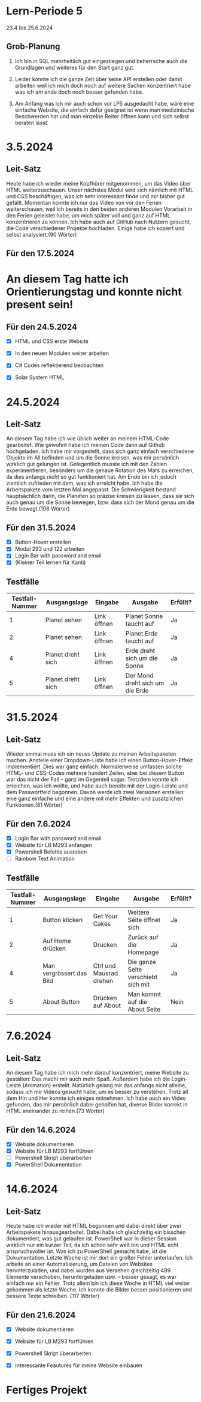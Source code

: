 # Lern-Periode 5

23.4 bis 25.6.2024

## Grob-Planung

1. Ich bin in SQL mehrheitlich gut eingestiegen und beherrsche auch die Grundlagen und weiteres für den Start ganz gut.
   
2. Leider konnte ich die ganze Zeit über keine API erstellen oder damit arbeiten weil ich mich doch noch auf weitere Sachen konzentriert habe was ich am ende doch noch besser gefunden habe.
   
3. Am Anfang was ich mir auch schon vor LP5 ausgedacht habe, wäre eine einfache Website, die einfach dafür geeignet ist wenn man medizinische Beschwerden hat und man einzelne Reiter öffnen kann und sich selbst       beraten lässt.

# 3.5.2024
## Leit-Satz

Heute habe ich wieder meine Kopfhörer mitgenommen, um das Video über HTML weiterzuschauen. Unser nächstes Modul wird sich nämlich mit HTML und CSS beschäftigen, was ich sehr interessant finde und mir bisher gut gefällt. Momentan konnte ich nur das Video von vor den Ferien weiterschauen, weil ich bereits in den beiden anderen Modulen Vorarbeit in den Ferien geleistet habe, um mich später voll und ganz auf HTML konzentrieren zu können. Ich habe auch auf GitHub nach Nutzern gesucht, die Code verschiedener Projekte hochladen. Einige habe ich kopiert und selbst analysiert.(90 Wörter)

## Für den 17.5.2024

# An diesem Tag hatte ich Orientierungstag und konnte nicht present sein!

## Für den 24.5.2024

- [x] HTML und CSS erste Website
- [x] In den neuen Modulen weiter arbeiten
- [x] C# Codes reflektierend beobachten
- [x] Solar System HTML


# 24.5.2024
## Leit-Satz

An diesem Tag habe ich wie üblich weiter an meinem HTML-Code gearbeitet. Wie gewohnt habe ich meinen Code dann auf Github hochgeladen. Ich habe mir vorgestellt, dass sich ganz einfach verschiedene Objekte im All befinden und um die Sonne kreisen, was mir persönlich wirklich gut gelungen ist. Gelegentlich musste ich mit den Zahlen experimentieren, besonders um die genaue Rotation des Mars zu erreichen, da dies anfangs nicht so gut funktioniert hat. Am Ende bin ich jedoch ziemlich zufrieden mit dem, was ich erreicht habe. Ich habe die Arbeitspakete vom letzten Mal angepasst. Die Schwierigkeit bestand hauptsächlich darin, die Planeten so präzise kreisen zu lassen, dass sie sich auch genau um die Sonne bewegen, bzw. dass sich der Mond genau um die Erde bewegt.(106 Wörter)


## Für den 31.5.2024

- [x] Button-Hover erstellen
- [x] Modul 293 und 122 arbeiten
- [x] Login Bar with password and email
- [x] (Kleiner Teil lernen für Kanti)

## Testfälle

| Testfall-Nummer | Ausgangslage | Eingabe | Ausgabe | Erfüllt? |
| --------------- | ------------ | ------- | ------- | -------- |
| 1 | Planet sehen | Link öffnen | Planet Sonne taucht auf | Ja |
| 2 | Planet sehen | Link öffnen | Planet Erde taucht auf | Ja | 
| 4 | Planet dreht sich| Link öffnen | Erde dreht sich um die Sonne | Ja |
| 5 | Planet dreht sich | Link öffnen | Der Mond dreht sich um die Erde | Ja |

# 31.5.2024
## Leit-Satz

Wieder einmal muss ich ein neues Update zu meinen Arbeitspaketen machen. Anstelle einer Dropdown-Liste habe ich einen Button-Hover-Effekt implementiert. Dies war ganz einfach. Normalerweise umfassen solche HTML- und CSS-Codes mehrere hundert Zeilen, aber bei diesem Button war das nicht der Fall – ganz im Gegenteil sogar. Trotzdem konnte ich erreichen, was ich wollte, und habe auch bereits mit der Login-Leiste und dem Passwortfeld begonnen. Davon werde ich zwei Versionen erstellen: eine ganz einfache und eine andere mit mehr Effekten und zusätzlichen Funktionen.(81 Wörter)


## Für den 7.6.2024

- [x] Login Bar with password and email
- [x] Website für LB M293 anfangen
- [x] Powershell Befehle austoben
- [ ] Rainbow Text Animation

## Testfälle

| Testfall-Nummer | Ausgangslage | Eingabe | Ausgabe | Erfüllt? |
| --------------- | ------------ | ------- | ------- | -------- |
| 1 |Button klicken | Get Your Cakes | Weitere Seite öffnet sich | Ja |
| 2 | Auf Home drücken | Drücken | Zurück auf die Homepage | Ja | 
| 4 |Man vergrössert das Bild| Ctrl und Mausrad drehen | Die ganze Seite verschiebt sich mit | Ja |
| 5 | About Button | Drücken auf About | Man kommt auf die About Seite | Nein |

# 7.6.2024
## Leit-Satz

An diesem Tag habe ich mich mehr darauf konzentriert, meine Website zu gestalten: Das macht mir auch mehr Spaß. Außerdem habe ich die Login-Leiste (Animation) erstellt. Natürlich gelang mir das anfangs nicht alleine, sodass ich mir Videos gesucht habe, um es besser zu verstehen. Trotz all dem Hin und Her konnte ich einiges mitnehmen. Ich habe auch ein Video gefunden, das mir persönlich dabei geholfen hat, diverse Bilder korrekt in HTML aneinander zu reihen.(73 Wörter)

## Für den 14.6.2024

- [x] Website dokumentieren
- [x] Website für LB M293 fortführen
- [ ] Powershell Skript überarbeiten
- [x] PowerShell Dokumentation

# 14.6.2024
## Leit-Satz

Heute habe ich wieder mit HTML begonnen und dabei direkt über zwei Arbeitspakete hinausgearbeitet. Dabei habe ich gleichzeitig ein bisschen dokumentiert, was gut gelaufen ist. PowerShell war in dieser Session wirklich nur ein kurzer Teil, da ich schon sehr weit bin und HTML echt anspruchsvoller ist. Was ich zu PowerShell gemacht habe, ist die Dokumentation. Letzte Woche ist mir dort ein großer Fehler unterlaufen. Ich arbeite an einer Automatisierung, um Dateien von Websites herunterzuladen, und dabei wurden aus Versehen gleichzeitig 499 Elemente verschoben, heruntergeladen usw. – besser gesagt, es war einfach nur ein Fehler. Trotz allem bin ich diese Woche in HTML viel weiter gekommen als letzte Woche. Ich konnte die Bilder besser positionieren und bessere Texte schreiben. (117 Wörter)

## Für den 21.6.2024

- [x] Website dokumentieren
- [x] Website für LB M293 fortführen
- [x] Powershell Skript überarbeiten
- [x] Interessante Feautures für meine Website einbauen






# Fertiges Projekt











































